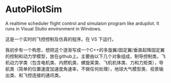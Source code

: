 # AutoPilotSim
A realtime scheduler flight control and simulaion program like ardupilot. It runs in Visual Stutio environment in Windows.



这是一个实时的飞控控制及仿真的程序。在 VS 下运行。

我初步有一个构思，想把这个逐渐写成一个C++的多旋翼/固定翼/垂直起降固定翼的控制和动力学模型，放在github上。主要由以下几个对象组成，制导控制类，飞机动力学类（包含电机类、内燃机类、螺旋桨类、飞机机体类、力和力矩类），导航类（简单的位置速度加速度角速率，不做任何处理），地球大气模型类、视景输出类、和飞控连接的通讯类。